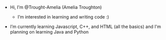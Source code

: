 - Hi, I’m @Trought-Amelia (Amelia Troughton)
  
  - I’m interested in learning and writing code :) 
- I’m currently learning Javascript, C++, and HTML (all the basics) and I'm planning on learning Java and Python


